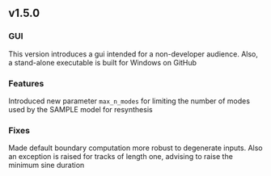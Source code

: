 ## v1.5.0
### GUI
This version introduces a gui intended for a non-developer audience.
Also, a stand-alone executable is built for Windows on GitHub

### Features
Introduced new parameter `max_n_modes` for limiting the number of modes
used by the SAMPLE model for resynthesis

### Fixes
Made default boundary computation more robust to degenerate inputs. Also
an exception is raised for tracks of length one, advising to raise the
minimum sine duration
